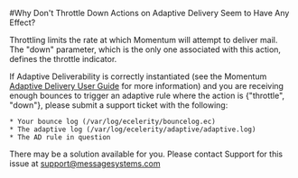 #Why Don't Throttle Down Actions on Adaptive Delivery Seem to Have Any Effect?

Throttling limits the rate at which Momentum will attempt to deliver mail. The "down" parameter, which is the only one associated with this action, defines the throttle indicator.

If Adaptive Deliverability is correctly instantiated (see the Momentum [Adaptive Delivery User Guide](https://support.messagesystems.com/docs/web-ad/ad.using.php) for more information) and you are receiving enough bounces to trigger an adaptive rule where the action is {"throttle", "down"}, please submit a support ticket with the following:

	* Your bounce log (/var/log/ecelerity/bouncelog.ec)
	* The adaptive log (/var/log/ecelerity/adaptive/adaptive.log)
	* The AD rule in question

There may be a solution available for you. Please contact Support for this issue at support@messagesystems.com
